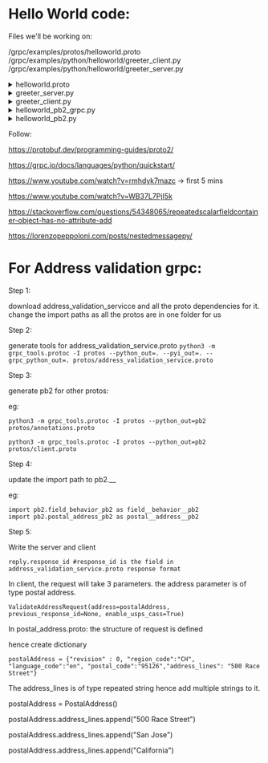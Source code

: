 # Hello World code:

Files we'll be working on:

/grpc/examples/protos/helloworld.proto
/grpc/examples/python/helloworld/greeter_client.py
/grpc/examples/python/helloworld/greeter_server.py

<details>

<summary> helloworld.proto </summary>

message HelloRequest{}:
    parameters which request will take
    
message HelloReply {}:
    parameters which response will send
    
        ```
        Numbers: 
        The numbered tags are used to match fields when serializing and deserializing the data.
        Obviously, if you change the numbering scheme, and apply this change to both serializer and deserializer, there is no issue.

        Consider though, if you saved data with the first numbering scheme, and loaded it with the second one, it would try to load one field into another, and deserialization would likely fail.

        Now, why is this useful? Let's say you need to add another field to your data, long after the schema is already in use,
        Because you explicitly give it a number, your deserializer is still able to load data serialized with the old numbering scheme, ignoring deserialization of non-existent data.
        ```
        
service Greeter{}:
    define the apis-> either Unary Calls, Client Side, Server Side or Multi-directional Streaming
    
</details>

<details>

<summary> greeter_server.py </summary>

Greeter(helloworld_pb2_grpc.GreeterServicer){}:
    implement methods from proto
    
def serve():
    setup server
    
    ```futures.ThreadPoolExecutor(max_workers=10) : max number of threads```
    
    ```helloworld_pb2_grpc.add_GreeterServicer_to_server(Greeter(), server) : add defined greeter service to server to direct request```
    
</details>

<details>

<summary> greeter_client.py </summary>

grpc.insecure_channel("localhost:50051"): connect

create request with necessary parameteres
get response and display

</details>


<details>

<summary> helloworld_pb2_grpc.py </summary>

will contain client stub
GreeterStub : defines how call is made to the server
 
</details>

<details>

<summary> helloworld_pb2.py </summary>

Stores all the requests and responses

</details>


Follow:

https://protobuf.dev/programming-guides/proto2/

https://grpc.io/docs/languages/python/quickstart/

https://www.youtube.com/watch?v=rmhdyk7mazc -> first 5 mins

https://www.youtube.com/watch?v=WB37L7PjI5k

https://stackoverflow.com/questions/54348065/repeatedscalarfieldcontainer-object-has-no-attribute-add

https://lorenzopeppoloni.com/posts/nestedmessagepy/


# For Address validation grpc:

Step 1:

download address_validation_servicce and all the proto dependencies for it.
change the import paths as all the protos are in one folder for us


Step 2:

generate tools for address_validation_service.proto
```python3 -m grpc_tools.protoc -I protos --python_out=. --pyi_out=. --grpc_python_out=. protos/address_validation_service.proto```


Step 3:

generate pb2 for other protos:

eg:

```python3 -m grpc_tools.protoc -I protos --python_out=pb2 protos/annotations.proto```


```python3 -m grpc_tools.protoc -I protos --python_out=pb2 protos/client.proto```


Step 4:

update the import path to pb2.__

eg:
```
import pb2.field_behavior_pb2 as field__behavior__pb2
import pb2.postal_address_pb2 as postal__address__pb2
```


Step 5:

Write the server and client

```
reply.response_id #response_id is the field in address_validation_service.proto response format
```

In client, the request will take 3 parameters. the address parameter is of type postal address.

```
ValidateAddressRequest(address=postalAddress, previous_response_id=None, enable_usps_cass=True)
```


In postal_address.proto: the structure of request is defined

hence create dictionary

```
postalAddress = {"revision" : 0, "region_code":"CH", "language_code":"en", "postal_code":"95126","address_lines": "500 Race Street"}
```

The address_lines is of type repeated string hence add multiple strings to it.

postalAddress = PostalAddress()

postalAddress.address_lines.append("500 Race Street")

postalAddress.address_lines.append("San Jose")

postalAddress.address_lines.append("California")
